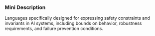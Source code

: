 ### Mini Description

Languages specifically designed for expressing safety constraints and invariants in AI systems, including bounds on behavior, robustness requirements, and failure prevention conditions.
